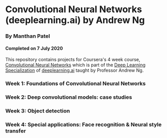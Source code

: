 # Convolutional Neural Networks (deeplearning.ai) by Andrew Ng

### By Manthan Patel

#### Completed on 7 July 2020

This repository contains projects for Coursera's 4 week course, [Convolutional Neural Networks](https://www.coursera.org/learn/convolutional-neural-networks?specialization=deep-learning) which is part of the [Deep Learning Specialization](https://www.coursera.org/specializations/deep-learning) of [deeplearning.ai](deeplearning.ai) taught by Professor Andrew Ng.


### Week 1: Foundations of Convolutional Neural Networks

### Week 2: Deep convolutional models: case studies

### Week 3: Object detection

### Week 4: Special applications: Face recognition & Neural style transfer